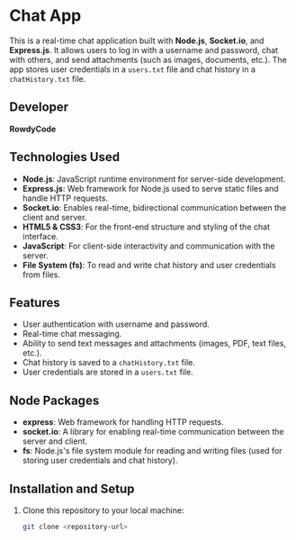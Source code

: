 # Chat App

This is a real-time chat application built with **Node.js**, **Socket.io**, and **Express.js**. It allows users to log in with a username and password, chat with others, and send attachments (such as images, documents, etc.). The app stores user credentials in a `users.txt` file and chat history in a `chatHistory.txt` file.

## Developer
**RowdyCode**

## Technologies Used

- **Node.js**: JavaScript runtime environment for server-side development.
- **Express.js**: Web framework for Node.js used to serve static files and handle HTTP requests.
- **Socket.io**: Enables real-time, bidirectional communication between the client and server.
- **HTML5 & CSS3**: For the front-end structure and styling of the chat interface.
- **JavaScript**: For client-side interactivity and communication with the server.
- **File System (fs)**: To read and write chat history and user credentials from files.

## Features

- User authentication with username and password.
- Real-time chat messaging.
- Ability to send text messages and attachments (images, PDF, text files, etc.).
- Chat history is saved to a `chatHistory.txt` file.
- User credentials are stored in a `users.txt` file.

## Node Packages

- **express**: Web framework for handling HTTP requests.
- **socket.io**: A library for enabling real-time communication between the server and client.
- **fs**: Node.js's file system module for reading and writing files (used for storing user credentials and chat history).

## Installation and Setup

1. Clone this repository to your local machine:
   ```bash
   git clone <repository-url>
